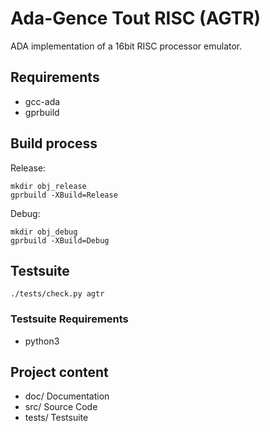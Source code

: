 # Ada-Gence Tout RISC (AGTR)

ADA implementation of a 16bit RISC processor emulator.

## Requirements

- gcc-ada
- gprbuild

## Build process

Release:

```
mkdir obj_release
gprbuild -XBuild=Release
```

Debug:

```
mkdir obj_debug
gprbuild -XBuild=Debug
```

## Testsuite

```
./tests/check.py agtr
```

### Testsuite Requirements

- python3

## Project content

- doc/        Documentation
- src/        Source Code
- tests/      Testsuite